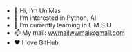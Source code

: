 - 👋 Hi, I’m UniMas
- 👀 I’m interested in Python, AI
- 🌱 I’m currently learning in L.M.S.U
- 📫 My mail: wwmailwwmai@gmail.com
- ❤️ I love GitHub

<!---
UniMasOffical/UniMasOffical is a ✨ special ✨ repository because its `README.md` (this file) appears on your GitHub profile.
You can click the Preview link to take a look at your changes.
--->
